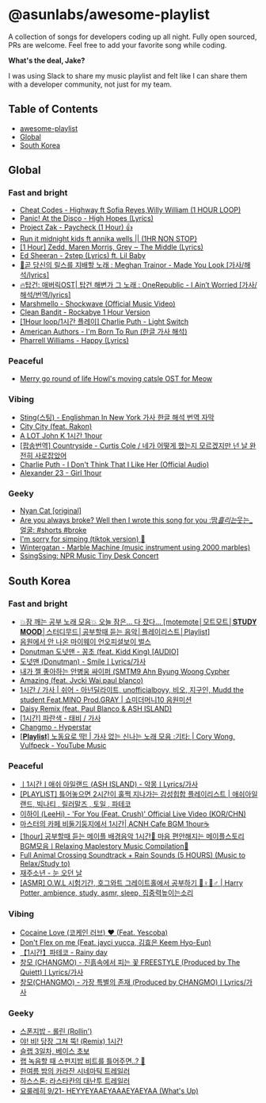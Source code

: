 # @asunlabs/awesome-playlist

A collection of songs for developers coding up all night. Fully open sourced, PRs are welcome. Feel free to add your favorite song while coding.

**What's the deal, Jake?**

I was using Slack to share my music playlist and felt like I can share them with a developer community, not just for my team.

## Table of Contents

- [awesome-playlist](#asunlabsawesome-playlist)
- [Global](#global)
- [South Korea](#south-korea)

## Global

### Fast and bright

- [Cheat Codes - Highway ft Sofia Reyes,Willy William (1 HOUR LOOP) ](https://youtu.be/KIUxXVCrJVI)
- [Panic! At the Disco - High Hopes (Lyrics)](https://youtu.be/fH_OnJk6QqU)
- [Project Zak - Paycheck (1 Hour) 👍 ](https://youtu.be/TJfqudUFS4E)
- [Run it midnight kids ft annika wells || (1HR NON STOP}](https://youtu.be/8UY4uY5ma0g)
- [[1 Hour] Zedd, Maren Morris, Grey ‒ The Middle (Lyrics)](https://youtu.be/SxkQX6pxNB4)
- [Ed Sheeran - 2step (Lyrics) ft. Lil Baby](https://youtu.be/ND2dz2G88zM)
- [💖곧 당신의 릴스를 지배할 노래 : Meghan Trainor - Made You Look [가사/해석/lyrics]](https://youtu.be/Bqmxq41cHXc)
- [🔥탑건: 매버릭OST| 탑건 해변가 그 노래 : OneRepublic - I Ain’t Worried [가사/해석/번역/lyrics] ](https://youtu.be/INak4ORss18)
- [Marshmello - Shockwave (Official Music Video) ](https://youtu.be/YH18coS7c9E)
- [Clean Bandit - Rockabye 1 Hour Version](https://youtu.be/AOJhOrz41_0)
- [[1Hour loop/1시간 플레이] Charlie Puth - Light Switch](https://youtu.be/4Yt36_-UuXk)
- [American Authors - I'm Born To Run (한글 가사 해석) ](https://youtu.be/q8lA-adwbS0)
- [Pharrell Williams - Happy (Lyrics) ](https://youtu.be/jv-pYB0Qw9A)

### Peaceful

- [Merry go round of life Howl's moving catsle OST for Meow](https://youtu.be/G1mWfvbcjcI)

### Vibing

- [Sting(스팅) - Englishman In New York 가사 한글 해석 번역 자막](https://youtu.be/pQ_K9QGCWE0)
- [City City (feat. Rakon) ](https://youtu.be/F1JkW0mKAnQ)
- [A LOT John K 1시간 1hour ](https://youtu.be/KTwYu4M0N4w)
- [[팝송번역] Countryside - Curtis Cole / 네가 어떻게 했는지 모르겠지만 넌 날 완전히 사로잡았어](https://youtu.be/HkIR1bnkKto)
- [Charlie Puth - I Don't Think That I Like Her (Official Audio)](https://youtu.be/9voN0gkdlS4)
- [Alexander 23 - Girl 1hour ](https://youtu.be/pz7bPqjqExw)

### Geeky

- [Nyan Cat [original] ](https://youtu.be/QH2-TGUlwu4)
- [Are you always broke? Well then I wrote this song for you :땀*흘리는*웃는\_얼굴: #shorts #broke](https://youtube.com/shorts/j0YzJ1fqbYw?feature=share)
- [I'm sorry for simping (tiktok version) 🦋](https://youtu.be/w7um1ghixIo)
- [Wintergatan - Marble Machine (music instrument using 2000 marbles)](https://youtu.be/IvUU8joBb1Q)
- [SsingSsing: NPR Music Tiny Desk Concert](https://www.youtube.com/watch?v=QLRxO9AmNNo)

## South Korea

### Fast and bright

- [💥잠 깨는 공부 노래 모음💥 오늘 잠은... 다 잤다... [motemote│모트모트│𝐒𝐓𝐔𝐃𝐘 𝐌𝐎𝐎𝐃│스터디무드│공부할때 듣는 음악│플레이리스트│Playlist] ](https://youtu.be/JNM3I4Q8wGU)
- [음원에서 안 나온 마이웨이 언오피셜보이 벌스](https://youtube.com/shorts/1Pg66j-vwH4?feature=share)
- [Donutman 도넛맨 - 꽁초 (feat. Kidd King) [AUDIO]](https://youtu.be/4KH2KFhSNLQ)
- [도넛맨 (Donutman) - SmileㅣLyrics/가사 ](https://youtu.be/GDgVLawGfw4)
- [내가 젤 좋아하는 안병웅 싸이퍼 (SMTM9 Ahn Byung Woong Cypher](https://youtube.com/shorts/pvYIXPk7Iic?feature=share)
- [Amazing (feat. Jvcki Wai,paul blanco)](https://youtu.be/L_UbDvaTmJU)
- [1시간 / 가사 | 쉬어 - 아넌딜라이트, unofficialboyy, 비오, 지구인, Mudd the student Feat.MINO Prod.GRAY | 쇼미더머니10 음원미션](https://youtu.be/gdVQgmg_r60)
- [Daisy Remix (feat. Paul Blanco & ASH ISLAND) ](https://youtu.be/JJDN4DOV2pM)
- [[1시간] 파란색 - 태비 / 가사 ](https://youtu.be/DvlcS06M3hE)
- [Changmo - Hyperstar](https://youtu.be/ghxcy4WIoOk)
- [[𝐏𝐥𝐚𝐲𝐥𝐢𝐬𝐭] 노동요로 딱! | 가사 없는 신나는 노래 모음 :기타: | Cory Wong, Vulfpeck - YouTube Music](https://youtu.be/b-47xgkCl9M)

### Peaceful

- [ㅣ1시간ㅣ애쉬 아일랜드 (ASH ISLAND) - 악몽ㅣLyrics/가사](https://youtu.be/gIMzdCoXhFQ)
- [[PLAYLIST] 틀어놓으면 2시간이 훌쩍 지나가는 감성힙합 플레이리스트 | 애쉬아일랜드, 빅나티 , 릴러말즈 , 토일 , 파테코](https://youtu.be/8o6TwNHI0BQ)
- [이하이 (LeeHi) - 'For You (Feat. Crush)' Official Live Video (KOR/CHN) ](https://youtu.be/ZFdHh-MWB6Q)
- [마스터의 카페 비둘기둥지에서 1시간| ACNH Cafe BGM 1hour☕](https://youtu.be/gjVzBRE1hKI)
- [[1hour] 공부할때 듣는 메이플 배경음악 1시간📖 마음 편안해지는 메이플스토리 BGM모음ㅣRelaxing Maplestory Music Compilation🍁](https://youtu.be/OlZveif37Z4)
- [Full Animal Crossing Soundtrack + Rain Sounds (5 HOURS) (Music to Relax/Study to)](https://youtu.be/J1CvORZwFnE)
- [재주소년 - 눈 오던 날 ](https://youtu.be/VWJGVZTrJwY)
- [[ASMR] O.W.L 시험기간, 호그와트 그레이트홀에서 공부하기 🧙♀️🧙♂️ | Harry Potter, ambience, study, asmr, sleep, 집중력높이는소리 ](https://youtu.be/phRI_7Y6N5U)

### Vibing

- [Cocaine Love (코케인 러브) ♥ (Feat. Yescoba) ](https://youtu.be/zwA1582MhMA)
- [Don't Flex on me (Feat. jayci yucca, 김효은 Keem Hyo-Eun)](https://youtu.be/oTth_Tm-LaQ)
- [【1시간】파테코 - Rainy day ](https://youtu.be/8cX3Rg1ZQtA)
- [창모 (CHANGMO) - 진흙속에서 피는 꽃 FREESTYLE (Produced by The Quiett)ㅣLyrics/가사 ](https://youtu.be/Li3M049JqMg)
- [창모(CHANGMO) - 가장 특별의 존재 (Produced by CHANGMO)ㅣLyrics/가사 ](https://youtu.be/2h-qrHlyq34)

### Geeky

- [스폰지밥 - 롤린 (Rollin')](https://youtu.be/MXNwuhxXYdU)
- [야! 비! 당장 그쳐 뚝! (Remix) 1시간](https://youtu.be/T0uFmC2hTKc)
- [슬랩 3일차, 베이스 초보](https://youtube.com/shorts/YHnNx73X1LQ?feature=share)
- [랩 녹음할 때 스펀지밥 비트를 틀어주면..? 🤣](https://youtu.be/NRYFBbgkKZE)
- [한여름 밤의 카라잔 시네마틱 트레일러 ](https://youtu.be/dLxOTg2vN6s)
- [하스스톤: 라스타칸의 대난투 트레일러 ](https://youtu.be/vBIUhk-FqEI)
- [요룰레히 9/21- HEYYEYAAEYAAAEYAEYAA (What's Up) ](https://youtu.be/u6w9HYmQMgQ)
